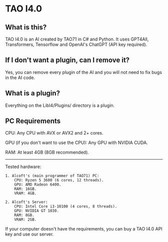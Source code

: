 # TAO I4.0
## What is this?
TAO I4.0 is an AI created by TAO71 in C# and Python. It uses GPT4All, Transformers, Tensorflow and OpenAI's ChatGPT (API key required).

## If I don't want a plugin, can I remove it?
Yes, you can remove every plugin of the AI and you will not need to fix bugs in the AI code.

## What is a plugin?
Everything on the LibI4/Plugins/ directory is a plugin.

## PC Requirements
CPU: Any CPU with AVX or AVX2 and 2+ cores.

GPU (if you don't want to use the CPU): Any GPU with NVIDIA CUDA.

RAM: At least 4GB (8GB recommended).

-----------------------------------

Tested hardware:
```
1. Alcoft's (main programmer of TAO71) PC:
    CPU: Ryzen 5 3600 (6 cores, 12 threads).
    GPU: AMD Radeon 6400.
    RAM: 16GB.
    VRAM: 4GB.
    
2. Alcoft's Server:
    CPU: Intel Core i3-10100 (4 cores, 8 threads).
    GPU: NVIDIA GT 1030.
    RAM: 8GB.
    VRAM: 2GB.
```
If your computer doesn't have the requirements, you can buy a TAO I4.0 API key and use our server.
